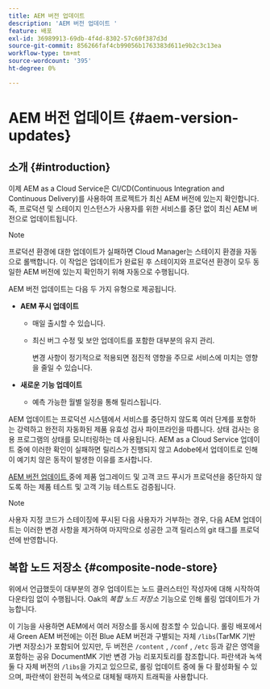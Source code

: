 ```yaml
---
title: AEM 버전 업데이트
description: 'AEM 버전 업데이트 '
feature: 배포
exl-id: 36989913-69db-4f4d-8302-57c60f387d3d
source-git-commit: 856266faf4cb99056b1763383d611e9b2c3c13ea
workflow-type: tm+mt
source-wordcount: '395'
ht-degree: 0%

---
```


# AEM 버전 업데이트 {#aem-version-updates}

## 소개 {#introduction}

이제 AEM as a Cloud Service은 CI/CD(Continuous Integration and Continuous Delivery)를 사용하여 프로젝트가 최신 AEM 버전에 있는지 확인합니다. 즉, 프로덕션 및 스테이지 인스턴스가 사용자를 위한 서비스를 중단 없이 최신 AEM 버전으로 업데이트됩니다.

>[!NOTE]
>프로덕션 환경에 대한 업데이트가 실패하면 Cloud Manager는 스테이지 환경을 자동으로 롤백합니다. 이 작업은 업데이트가 완료된 후 스테이지와 프로덕션 환경이 모두 동일한 AEM 버전에 있는지 확인하기 위해 자동으로 수행됩니다.

AEM 버전 업데이트는 다음 두 가지 유형으로 제공됩니다.

* **AEM 푸시 업데이트**

   * 매일 출시할 수 있습니다.

   * 최신 버그 수정 및 보안 업데이트를 포함한 대부분의 유지 관리.

      변경 사항이 정기적으로 적용되면 점진적 영향을 주므로 서비스에 미치는 영향을 줄일 수 있습니다.

* **새로운 기능 업데이트**

   * 예측 가능한 월별 일정을 통해 릴리스됩니다.

AEM 업데이트는 프로덕션 시스템에서 서비스를 중단하지 않도록 여러 단계를 포함하는 강력하고 완전히 자동화된 제품 유효성 검사 파이프라인을 따릅니다. 상태 검사는 응용 프로그램의 상태를 모니터링하는 데 사용됩니다. AEM as a Cloud Service 업데이트 중에 이러한 확인이 실패하면 릴리스가 진행되지 않고 Adobe에서 업데이트로 인해 이 예기치 않은 동작이 발생한 이유를 조사합니다.

[AEM 버전 업데이트 ](https://experienceleague.adobe.com/docs/experience-manager-cloud-service/implementing/developing/understand-test-results.html#functional-testing) 중에 제품 업그레이드 및 고객 코드 푸시가 프로덕션을 중단하지 않도록 하는 제품 테스트 및 고객 기능 테스트도 검증됩니다.

>[!NOTE]
>
>사용자 지정 코드가 스테이징에 푸시된 다음 사용자가 거부하는 경우, 다음 AEM 업데이트는 이러한 변경 사항을 제거하여 마지막으로 성공한 고객 릴리스의 git 태그를 프로덕션에 반영합니다.

## 복합 노드 저장소 {#composite-node-store}

위에서 언급했듯이 대부분의 경우 업데이트는 노드 클러스터인 작성자에 대해 시작하여 다운타임 없이 수행됩니다. Oak의 *복합 노드 저장소* 기능으로 인해 롤링 업데이트가 가능합니다.

이 기능을 사용하면 AEM에서 여러 저장소를 동시에 참조할 수 있습니다. 롤링 배포에서 새 Green AEM 버전에는 이전 Blue AEM 버전과 구별되는 자체 `/libs`(TarMK 기반 가변 저장소)가 포함되어 있지만, 두 버전은 `/content` , `/conf` , `/etc` 등과 같은 영역을 포함하는 공유 DocumentMK 기반 변경 가능 리포지토리를 참조합니다. 파란색과 녹색 둘 다 자체 버전의 `/libs`을 가지고 있으므로, 롤링 업데이트 중에 둘 다 활성화될 수 있으며, 파란색이 완전히 녹색으로 대체될 때까지 트래픽을 사용합니다.
